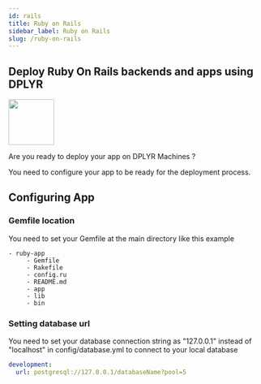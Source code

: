 ```yaml
---
id: rails
title: Ruby on Rails
sidebar_label: Ruby on Rails
slug: /ruby-on-rails
---
```

## Deploy Ruby On Rails backends and apps using DPLYR 
<img class="right-image" src="https://upload.wikimedia.org/wikipedia/commons/thumb/6/62/Ruby_On_Rails_Logo.svg/1200px-Ruby_On_Rails_Logo.svg.png" width="90px"  />
<p>Are you ready to deploy your app on DPLYR Machines ?</p>

You need to configure your app to be ready for the deployment process. 

## Configuring App
### Gemfile location
You need to set your Gemfile at the main directory like this example
```
- ruby-app
     - Gemfile
     - Rakefile
     - config.ru
     - README.md
     - app
     - lib
     - bin
```

### Setting database url
You need to set your database connection string as "127.0.0.1" instead of "localhost" in config/database.yml to connect to your local database
```yaml
development:
  url: postgresql://127.0.0.1/databaseName?pool=5
```

